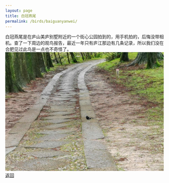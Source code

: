 ```yaml
---
layout: page
title: 白冠燕尾
permalink: /birds/baiguanyanwei/
---
```

白冠燕尾是在庐山美庐别墅附近的一个街心公园拍到的，用手机拍的，后悔没带相机。查了一下周边的观鸟报告，最近一年只有庐江那边有几条记录，所以我们没在合肥见过此鸟是一点也不奇怪了。
![](../picture/白冠燕尾/IMG_20210427_100039.jpg)
[返回](../../)
